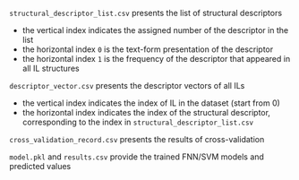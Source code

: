 `structural_descriptor_list.csv` presents the list of structural descriptors

- the vertical index indicates the assigned number of the descriptor in the list
- the horizontal index `0` is the text-form presentation of the descriptor
- the horizontal index `1` is the frequency of the descriptor that appeared in all IL structures

`descriptor_vector.csv` presents the descriptor vectors of all ILs

- the vertical index indicates the index of IL in the dataset (start from 0)
- the horizontal index indicates the index of the structural descriptor, corresponding to the index in `structural_descriptor_list.csv`


`cross_validation_record.csv` presents the results of cross-validation

`model.pkl` and `results.csv` provide the trained FNN/SVM models and predicted values
